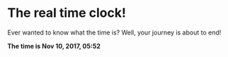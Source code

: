 # The real time clock!

Ever wanted to know what the time is? Well, your journey is about to end!

**The time is Nov 10, 2017, 05:52**
